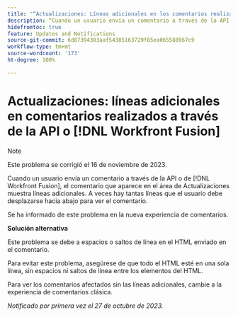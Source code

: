 ```yaml
---
title: '“Actualizaciones: Líneas adicionales en los comentarios realizados a través de la API o Workfront Fusion”'
description: “Cuando un usuario envía un comentario a través de la API o de Workfront Fusion, el comentario que aparece en el área de Actualizaciones muestra líneas adicionales. A veces hay tantas líneas que el usuario debe desplazarse hacia abajo para ver el comentario”.
hidefromtoc: true
feature: Updates and Notifications
source-git-commit: 6d87394383aaf54385163729f85ea065588967c9
workflow-type: tm+mt
source-wordcount: '173'
ht-degree: 100%

---
```



# Actualizaciones: líneas adicionales en comentarios realizados a través de la API o [!DNL Workfront Fusion]

>[!NOTE]
>
>Este problema se corrigió el 16 de noviembre de 2023.

Cuando un usuario envía un comentario a través de la API o de [!DNL Workfront Fusion], el comentario que aparece en el área de Actualizaciones muestra líneas adicionales. A veces hay tantas líneas que el usuario debe desplazarse hacia abajo para ver el comentario.

Se ha informado de este problema en la nueva experiencia de comentarios.

**Solución alternativa**

Este problema se debe a espacios o saltos de línea en el HTML enviado en el comentario.

Para evitar este problema, asegúrese de que todo el HTML esté en una sola línea, sin espacios ni saltos de línea entre los elementos del HTML.

Para ver los comentarios afectados sin las líneas adicionales, cambie a la experiencia de comentarios clásica.

_Notificado por primera vez el 27 de octubre de 2023._

